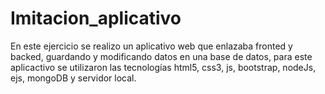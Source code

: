 # Imitacion_aplicativo
 En este ejercicio se realizo un aplicativo web que enlazaba fronted y backed, guardando y modificando datos en una base de datos, para este aplicactivo se utilizaron las tecnologías html5, css3, js, bootstrap, nodeJs, ejs, mongoDB y servidor local.
